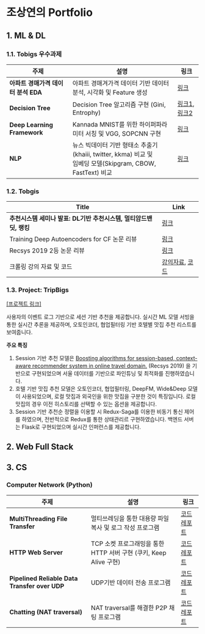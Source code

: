 # 조상연의 Portfolio


## 1. ML & DL

### 1.1. Tobigs 우수과제

|주제|설명|링크|
|--|--|--|
| **아파트 경매가격 데이터 분석 EDA** | 아파트 경매겨가격 데이터 기반 데이터 분석, 시각화 및 Feature 생성 |[링크](https://github.com/csy1204/Portfolio/blob/master/Tobigs-ML%26DL/Week1_EDA/w1_eda_cho_sangyeon.md) |
| **Decision Tree** | Decision Tree 알고리즘 구현 (Gini, Entrophy) |[링크1](https://github.com/csy1204/Portfolio/blob/master/Tobigs-ML%26DL/Week4_DT_Assignment1.md), [링크2](https://github.com/csy1204/Portfolio/blob/master/Tobigs-ML&DL/Week4_DT_Assignment2.md) |
| **Deep Learning Framework** | Kannada MNIST를 위한 하이퍼파라미터 서칭 및 VGG, SOPCNN 구현  | [링크](https://github.com/csy1204/Portfolio/blob/master/Tobigs-ML%26DL/Week7_Deep%20Learning/w7_DL_Framework.md) |
| **NLP** | 뉴스 빅데이터 기반 형태소 추출기(khaiii, twitter, kkma) 비교 및<br>임베딩 모델(Skipgram, CBOW, FastText) 비교 |[링크](https://github.com/csy1204/Portfolio/blob/master/Tobigs-ML%26DL/Week8_NLP/w8_nlp_cho.md)|

### 1.2. Tobgis 

| Title | Link |
|--|--|
| **추천시스템 세미나 발표: DL기반 추천시스템, 멀티암드밴딧, 랭킹**  | [링크](https://github.com/csy1204/Portfolio/blob/master/Tobigs-ML%26DL/Recommender_Systyem_dl_multi-armed-bandits-ranking.pdf) |
| Training Deep Autoencoders for CF 논문 리뷰 |[링크](https://github.com/csy1204/Portfolio/blob/master/Tobigs-ML%26DL/CF_Autoencoder_paper_review.pdf)||
| Recsys 2019 2등 논문 리뷰 | [링크](https://github.com/csy1204/Portfolio/blob/master/Tobigs-ML%26DL/recsys_2019_2nd_paper_review.pdf) |
| 크롤링 강의 자료 및 코드 | [강의자료](https://github.com/csy1204/Portfolio/blob/master/Tobigs-ML%26DL/week5_crawling_csy.pdf), [코드](https://github.com/csy1204/Portfolio/blob/master/Tobigs-ML%26DL/Week5_Crawler_Mentor/Week5_Crawler_Mentor.md)|


### 1.3. Project: TripBigs

[[프로젝트 링크]](https://github.com/csy1204/TripBigs_Web)

사용자의 이벤트 로그 기반으로 세션 기반 추천을 제공합니다. 실시간 ML 모델 서빙을 통한 실시간 추론을 제공하며, 오토인코더, 협업필터링 기반 호텔별 맛집 추천 리스트를 보여줍니다.

**주요 특징**
1. Session 기반 추천 모델은 [Boosting algorithms for session-based, context-aware recommender system in online travel domain.](https://drive.google.com/file/d/1SOoO0vBYXEpE6-1MY0MYNBvCQnQRjp5_/view) (Recsys 2019) 을 기반으로 구현되었으며 서울 데이터를 기반으로 파인튜닝 및 최적화를 진행하였습니다.
2. 호텔 기반 맛집 추천 모델은 오토인코더, 협업필터링, DeepFM, Wide&Deep 모델이 사용되었으며, 로컬 맛집과 외국인을 위한 맛집을 구분한 것이 특징입니다. 로컬 맛집의 경우 이전 히스토리를 선택할 수 있는 옵션을 제공합니다.
3. Session 기반 추천순 정렬을 이용할 시 Redux-Saga를 이용한 비동기 통신 제어를 하였으며, 전반적으로 Redux를 통한 상태관리르 구현하였습니다. 백엔드 서버는 Flask로 구현되었으며 실시간 인퍼런스를 제공합니다.


## 2. Web Full Stack



## 3. CS

### Computer Network (Python)

|주제|설명|링크|
|--|--|--|
| **MultiThreading File Transfer** | 멀티쓰레딩을 통한 대용량 파일 복사 및 로그 작성 프로그램 |[코드](https://github.com/csy1204/Portfolio/blob/master/ComputerNetworks/Assignment1%20MultiThreading%20File%20Transfer/main.py) [레포트](https://github.com/csy1204/Portfolio/blob/master/ComputerNetworks/Assignment1%20MultiThreading%20File%20Transfer/2013313217_report.pdf) |
| **HTTP Web Server** | TCP 소켓 프로그래밍을 통한 HTTP 서버 구현 (쿠키, Keep Alive 구현) | [코드](https://github.com/csy1204/Portfolio/blob/master/ComputerNetworks/Assignment2%20HTTP%20Web%20Server/2013313217.py) [레포트](https://github.com/csy1204/Portfolio/blob/master/ComputerNetworks/Assignment2%20HTTP%20Web%20Server/HW2_Report.pdf) |
| **Pipelined Reliable Data Transfer over UDP** | UDP기반 데이터 전송 프로그램 | [코드](https://github.com/csy1204/Portfolio/blob/master/ComputerNetworks/Assignment3%20Pipelined%20Reliable%20Data%20Transfer%20over%20UDP/receiver.py) [레포트](https://github.com/csy1204/Portfolio/blob/master/ComputerNetworks/Assignment3%20Pipelined%20Reliable%20Data%20Transfer%20over%20UDP/2013313217_ChoSangYeon.pdf) |
| **Chatting (NAT traversal)** | NAT traversal를 해결한 P2P 채팅 프로그램 | [코드](https://github.com/csy1204/Portfolio/blob/master/ComputerNetworks/Assignment4%20NAT%20traversal/server.py) [레포트](https://github.com/csy1204/Portfolio/blob/master/ComputerNetworks/Assignment4%20NAT%20traversal/2013313217_ChoSangYeon.pdf)|




















